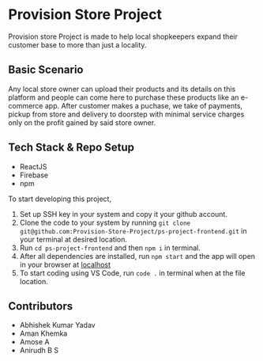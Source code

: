 # Provision Store Project

Provision store Project is made to help local shopkeepers expand their customer base to more than just a locality. 

## Basic Scenario
Any local store owner can upload their products and its details on this platform and people can come here to purchase these products like an e-commerce app. After customer makes a puchase, we take of payments, pickup from store and delivery to doorstep with minimal service charges only on the profit gained by said store owner.

## Tech Stack & Repo Setup

- ReactJS
- Firebase
- npm

To start developing this project,
1.  Set up SSH key in your system and copy it your github account.
2.  Clone the code to your system by running ```git clone git@github.com:Provision-Store-Project/ps-project-frontend.git``` in your terminal at desired location.
3.  Run ```cd ps-project-frontend``` and then ```npm i``` in terminal.
4.  After all dependencies are installed, run ```npm start``` and the app will open in your browser at [localhost](http://localhost:3000/)
5.  To start coding using VS Code, run ```code .``` in terminal when at the file location.  

## Contributors

- Abhishek Kumar Yadav 
- Aman Khemka
- Amose A
- Anirudh B S
